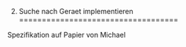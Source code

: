 2. Suche nach Geraet implementieren
===================================

Spezifikation auf Papier von Michael